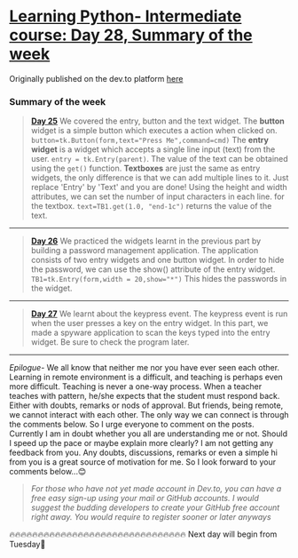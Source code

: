 # [Learning Python- Intermediate course: Day 28, Summary of the week](https://dev.to/aatmaj/learning-python-intermediate-course-day-28-summary-of-the-week-1ppf)

Originally published on the dev.to platform [here](https://dev.to/aatmaj/learning-python-intermediate-course-day-28-summary-of-the-week-1ppf)

### Summary of the week

> **[Day 25](https://dev.to/aatmaj/learning-python-intermediate-course-day-25-buttons-entry-and-textboxes-2d0n)** We covered the entry, button and the text widget. The **button** widget is a simple button which executes a action when clicked on. `button=tk.Button(form,text="Press Me",command=cmd)` The **entry widget** is a widget which accepts a single line input (text) from the user. `entry = tk.Entry(parent)`. The value of the text can be obtained using the `get()` function. **Textboxes** are just the same as entry widgets, the only difference is that we can add multiple lines to it. Just replace 'Entry' by 'Text' and you are done! Using the height and width attributes, we can set the number of input characters in each line. for the textbox. `text=TB1.get(1.0, "end-1c")` returns the value of the text.

---

> **[Day 26](https://dev.to/aatmaj/learning-python-intermediate-course-day-26-password-manager-tkinter-17p9)** We practiced the widgets learnt in the previous part by building a password management application. The application consists of two entry widgets and one button widget. In order to hide the password, we can use the show() attribute of the entry widget. `TB1=tk.Entry(form,width = 20,show="*")` This hides the passwords in the widget.

---

> **[Day 27](https://dev.to/aatmaj/learning-python-intermediate-course-day-27-entry-keypress-event-5d15)** We learnt about the keypress event. The keypress event is run when the user presses a key on the entry widget. In this part, we made a spyware application to scan the keys typed into the entry widget. Be sure to check the program later.

---

_Epilogue_- We all know that neither me nor you have ever seen each other. Learning in remote environment is a difficult, and teaching is perhaps even more difficult. Teaching is never a one-way process. When a teacher teaches with pattern, he/she expects that the student must respond back. Either with doubts, remarks or nods of approval.
But friends, being remote, we cannot interact with each other. The only way we can connect is through the comments below. So I urge everyone to comment on the posts. Currently I am in doubt whether you all are understanding me or not. Should I speed up the pace or maybe explain more clearly? I am not getting any feedback from you. Any doubts, discussions, remarks or even a simple hi from you is a great source of motivation for me. So I look forward to your comments below...😊

> _For those who have not yet made account in Dev.to, you can have a free easy sign-up using your mail or GitHub accounts. I would suggest the budding developers to create your GitHub free account right away. You would require to register sooner or later anyways_

🔥🔥🔥🔥🔥🔥🔥🔥🔥🔥🔥🔥🔥🔥🔥🔥🔥🔥🔥🔥🔥🔥🔥🔥🔥🔥🔥🔥🔥🔥🔥
Next day will begin from Tuesday📅
